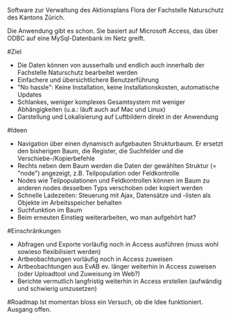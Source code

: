 Software zur Verwaltung des Aktionsplans Flora der Fachstelle Naturschutz des Kantons Zürich.

Die Anwendung gibt es schon. Sie basiert auf Microsoft Access, das über ODBC auf eine MySql-Datenbank im Netz greift.

#Ziel
- Die Daten können von ausserhalb und endlich auch innerhalb der Fachstelle Naturschutz bearbeitet werden
- Einfachere und übersichtlichere Benutzerführung
- "No hassle": Keine Installation, keine Installationskosten, automatische Updates
- Schlankes, weniger komplexes Gesamtsystem mit weniger Abhängigkeiten (u.a.: läuft auch auf Mac und Linux)
- Darstellung und Lokalisierung auf Luftbildern direkt in der Anwendung

#Ideen
- Navigation über einen dynamisch aufgebauten Strukturbaum. Er ersetzt den bisherigen Baum, die Register, die Suchfelder und die Verschiebe-/Kopierbefehle
- Rechts neben dem Baum werden die Daten der gewählten Struktur (= "node") angezeigt, z.B. Teilpopulation oder Feldkontrolle
- Nodes wie Teilpopulationen und Feldkontrollen können im Baum zu anderen nodes desselben Typs verschoben oder kopiert werden
- Schnelle Ladezeiten: Steuerung mit Ajax, Datensätze und -listen als Objekte im Arbeitsspeicher behalten
- Suchfunktion im Baum
- Beim erneuten Einstieg weiterarbeiten, wo man aufgehört hat?

#Einschränkungen
- Abfragen und Exporte vorläufig noch in Access ausführen (muss wohl sowieso flexibilisiert werden)
- Artbeobachtungen vorläufig noch in Access zuweisen
- Artbeobachtungen aus EvAB ev. länger weiterhin in Access zuweisen (oder Uploadtool und Zuweisung im Web?)
- Berichte vermutlich langfristig weiterhin in Access erstellen (aufwändig und schwierig umzusetzen)

#Roadmap
Ist momentan bloss ein Versuch, ob die Idee funktioniert. Ausgang offen.